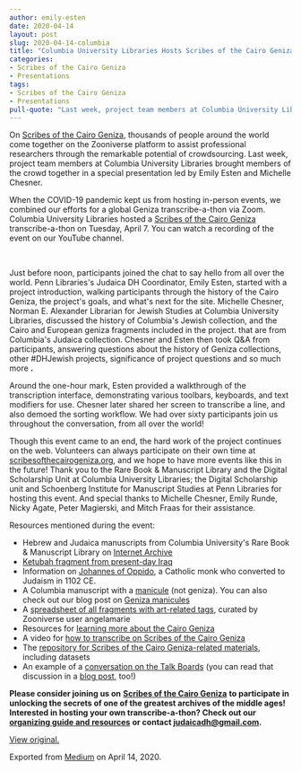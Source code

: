 ```yaml
---
author: emily-esten
date: 2020-04-14
layout: post
slug: 2020-04-14-columbia
title: "Columbia University Libraries Hosts Scribes of the Cairo Geniza Event"
categories:
- Scribes of the Cairo Geniza
- Presentations
tags:
- Scribes of the Cairo Geniza
- Presentations
pull-quote: "Last week, project team members at Columbia University Libraries brought members of the crowd together in a special presentation."
---
```


On [Scribes of the Cairo Geniza](http://scribesofthecairogeniza.org/), thousands of people around the world come together on the Zooniverse platform to assist professional researchers through the remarkable potential of crowdsourcing. Last week, project team members at Columbia University Libraries brought members of the crowd together in a special presentation led by Emily Esten and Michelle Chesner.

When the COVID-19 pandemic kept us from hosting in-person events, we combined our efforts for a global Geniza transcribe-a-thon via Zoom. Columbia University Libraries hosted a [Scribes of the Cairo Geniza](http://scribesofthecairogeniza.org/) transcribe-a-thon on Tuesday, April 7. You can watch a recording of the event on our YouTube channel.

<br>

Just before noon, participants joined the chat to say hello from all over the world. Penn Libraries's Judaica DH Coordinator, Emily Esten, started with a project introduction, walking participants through the history of the Cairo Geniza, the project's goals, and what's next for the site. Michelle Chesner, Norman E. Alexander Librarian for Jewish Studies at Columbia University Libraries, discussed the history of Columbia's Jewish collection, and the Cairo and European geniza fragments included in the project. that are from Columbia's Judaica collection. Chesner and Esten then took Q&A from participants, answering questions about the history of Geniza collections, other #DHJewish projects, significance of project questions and so much more **.**

Around the one-hour mark, Esten provided a walkthrough of the transcription interface, demonstrating various toolbars, keyboards, and text modifiers for use. Chesner later shared her screen to transcribe a line, and also demoed the sorting workflow. We had over sixty participants join us throughout the conversation, from all over the world! 

Though this event  came to an end, the hard work of the project continues on the web. Volunteers can always participate on their own time at [scribesofthecairogeniza.org](http://scribesofthecairogeniza.org/), and we hope to have more events like this in the future! Thank you to the Rare Book & Manuscript Library and the Digital Scholarship Unit at Columbia University Libraries; the Digital Scholarship unit and Schoenberg Institute for Manuscript Studies at Penn Libraries for hosting this event. And special thanks to Michelle Chesner, Emily Runde, Nicky Agate, Peter Magierski, and Mitch Fraas for their assistance. 

Resources mentioned during the event:

* Hebrew and Judaica manuscripts from Columbia University's Rare Book & Manuscript Library on [Internet Archive](https://archive.org/details/culhebrewmss)
* [Ketubah fragment from present-day Iraq](https://archive.org/details/ldpd_11566596_000/mode/2up)
* Information on [Johannes of Oppido](https://johannes-obadiah.org/index.html), a Catholic monk who converted to Judaism in 1102 CE.
* A Columbia manuscript with a [manicule](https://exhibitions.library.columbia.edu/exhibits/show/hebrew_mss/congregants/x893_j725) (not geniza). You can also check out our blog post on [Geniza manicules](https://medium.com/@judaicadh/talking-the-talk-manicules-a71c7a9a3df6)
* A [spreadsheet of all fragments with art-related tags](https://docs.google.com/spreadsheets/d/1zdbLJ6aZioZL4S-yGMS-SrVhz3eqwrA7fkNggPMQLJg/edit?usp=sharing), curated by Zooniverse user angelamarie
* Resources for [learning more about the Cairo Geniza](https://www.zooniverse.org/projects/judaicadh/scribes-of-the-cairo-geniza/talk/1026/1111822?page=1&scrollToLastComment=true)
* A video for [how to transcribe on Scribes of the Cairo Geniza](https://youtu.be/ak1HzrIprCA)
* The [repository for Scribes of the Cairo Geniza-related materials](https://repository.upenn.edu/cairogeniza/), including datasets
* An example of a [conversation on the Talk Boards](https://www.zooniverse.org/projects/judaicadh/scribes-of-the-cairo-geniza/talk/1029/416415?comment=694488&page=1) (you can read that discussion in a [blog post](https://medium.com/@judaicadh/talking-the-talk-chad-gad-yah-d1ce7abadf0a), too!)

**Please consider joining us on** [**Scribes of the Cairo Geniza**](http://scribesofthecairogeniza.org/) **to participate in unlocking the secrets of one of the greatest archives of the middle ages! Interested in hosting your own transcribe-a-thon? Check out our** [**organizing guide and resources**](https://judaicadh.github.io/cairogeniza/resources/) **or contact judaicadh@gmail.com.**

[View original.](https://medium.com/p/fdca1b3400a6)

Exported from [Medium](https://medium.com) on April 14, 2020.
